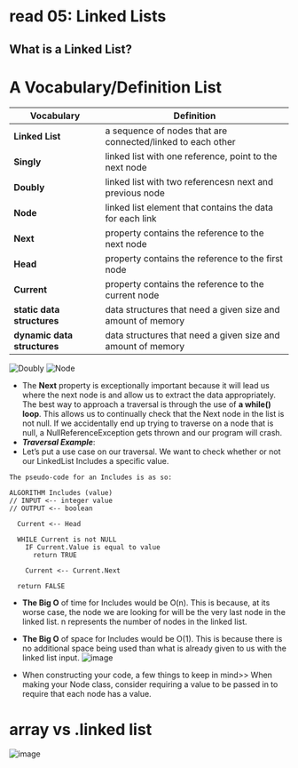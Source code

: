 # read 05: Linked Lists

## What is a Linked List?

# A Vocabulary/Definition List

| **Vocabulary**              | **Definition**                                              |
| --------------------------- | ----------------------------------------------------------- |
| **Linked List**             | a sequence of nodes that are connected/linked to each other |
| **Singly**                  | linked list with one reference, point to the next node      |
| **Doubly**                  | linked list with two referencesn next and previous node     |
| **Node**                    | linked list element that contains the data for each link    |
| **Next**                    | property contains the reference to the next node            |
| **Head**                    | property contains the reference to the first node           |
| **Current**                 | property contains the reference to the current node         |
| **static data structures**  | data structures that need a given size and amount of memory |
| **dynamic data structures** | data structures that need a given size and amount of memory |

![Doubly](https://miro.medium.com/max/875/1*AeMDLFUjR0w0J4n8CP4H6g.jpeg)
![Node  ](https://miro.medium.com/max/875/1*K0_eV07tJtKQSVGKfP18bw.jpeg)

- The **Next** property is exceptionally important because it will lead us where the next node is and allow us to extract the data appropriately. The best way to approach a traversal is through the use of **a while() loop**. This allows us to continually check that the Next node in the list is not null. If we accidentally end up trying to traverse on a node that is null, a NullReferenceException gets thrown and our program will crash.
- **_Traversal Example_**:
- Let’s put a use case on our traversal. We want to check whether or not our LinkedList Includes a specific value.

```
The pseudo-code for an Includes is as so:

ALGORITHM Includes (value)
// INPUT <-- integer value
// OUTPUT <-- boolean

  Current <-- Head

  WHILE Current is not NULL
    IF Current.Value is equal to value
      return TRUE

    Current <-- Current.Next

  return FALSE
```

- **The Big O** of time for Includes would be O(n). This is because, at its worse case, the node we are looking for will be the very last node in the linked list. n represents the number of nodes in the linked list.

- **The Big O** of space for Includes would be O(1). This is because there is no additional space being used than what is already given to us with the linked list input.
  ![image](https://miro.medium.com/max/875/1*Jy5tjwrMdtpGl2ceq4f94A.jpeg)

* When constructing your code, a few things to keep in mind>> When making your Node class, consider requiring a value to be passed in to require that each node has a value.

# array vs .linked list

![image](https://miro.medium.com/max/875/1*cUehR5S18XSoVLaPNfNzlA.jpeg)
